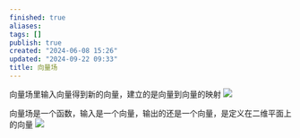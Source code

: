 ```yaml
---
finished: true
aliases: 
tags: []
publish: true
created: "2024-06-08 15:26"
updated: "2024-09-22 09:33"
title: 向量场
---
```

向量场里输入向量得到新的向量，建立的是向量到向量的映射 
![](https://img.hwenyi.tech/202406091133418.webp)

向量场是一个函数，输入是一个向量，输出的还是一个向量，是定义在二维平面上的向量
![](https://img.hwenyi.tech/202406091249463.webp)
